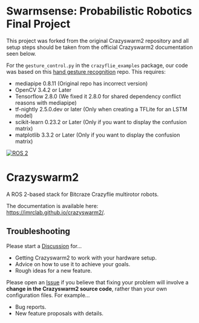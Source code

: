 

# Swarmsense: Probabilistic Robotics Final Project

This project was forked from the original Crazyswarm2 repository and all setup steps should be taken from the official Crazyswarm2 documentation seen below.

For the `gesture_control.py` in the `crazyflie_examples` package, our code was based on this [hand gesture recognition](https://github.com/kinivi/hand-gesture-recognition-mediapipe) repo. This requires:


- mediapipe 0.8.11 (Original repo has incorrect version)
- OpenCV 3.4.2 or Later
- Tensorflow 2.8.0 (We fixed it 2.8.0 for shared dependency conflict reasons with mediapipe)
- tf-nightly 2.5.0.dev or later (Only when creating a TFLite for an LSTM model)
- scikit-learn 0.23.2 or Later (Only if you want to display the confusion matrix)
- matplotlib 3.3.2 or Later (Only if you want to display the confusion matrix)


[![ROS 2](https://github.com/IMRCLab/crazyswarm2/actions/workflows/ci-ros2.yml/badge.svg)](https://github.com/IMRCLab/crazyswarm2/actions/workflows/ci-ros2.yml)

# Crazyswarm2
A ROS 2-based stack for Bitcraze Crazyflie multirotor robots.

The documentation is available here: https://imrclab.github.io/crazyswarm2/.

## Troubleshooting
Please start a [Discussion](https://github.com/IMRCLab/crazyswarm2/discussions) for...

- Getting Crazyswarm2 to work with your hardware setup.
- Advice on how to use it to achieve your goals.
- Rough ideas for a new feature.

Please open an [Issue](https://github.com/IMRCLab/crazyswarm2/issues) if you believe that fixing your problem will involve a **change in the Crazyswarm2 source code**, rather than your own configuration files. For example...

- Bug reports.
- New feature proposals with details.

